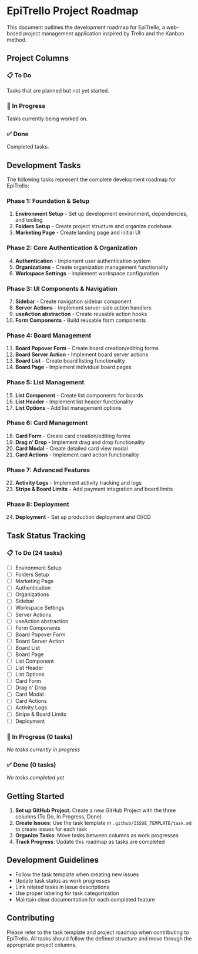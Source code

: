 # EpiTrello Project Roadmap

This document outlines the development roadmap for EpiTrello, a web-based project management application inspired by Trello and the Kanban method.

## Project Columns

### 📋 To Do
Tasks that are planned but not yet started.

### 🚧 In Progress  
Tasks currently being worked on.

### ✅ Done
Completed tasks.

## Development Tasks

The following tasks represent the complete development roadmap for EpiTrello:

### Phase 1: Foundation & Setup
1. **Environment Setup** - Set up development environment, dependencies, and tooling
2. **Folders Setup** - Create project structure and organize codebase
3. **Marketing Page** - Create landing page and initial UI

### Phase 2: Core Authentication & Organization
4. **Authentication** - Implement user authentication system
5. **Organizations** - Create organization management functionality
6. **Workspace Settings** - Implement workspace configuration

### Phase 3: UI Components & Navigation
7. **Sidebar** - Create navigation sidebar component
8. **Server Actions** - Implement server-side action handlers
9. **useAction abstraction** - Create reusable action hooks
10. **Form Components** - Build reusable form components

### Phase 4: Board Management
11. **Board Popover Form** - Create board creation/editing forms
12. **Board Server Action** - Implement board server actions
13. **Board List** - Create board listing functionality
14. **Board Page** - Implement individual board pages

### Phase 5: List Management
15. **List Component** - Create list components for boards
16. **List Header** - Implement list header functionality
17. **List Options** - Add list management options

### Phase 6: Card Management
18. **Card Form** - Create card creation/editing forms
19. **Drag n' Drop** - Implement drag and drop functionality
20. **Card Modal** - Create detailed card view modal
21. **Card Actions** - Implement card action functionality

### Phase 7: Advanced Features
22. **Activity Logs** - Implement activity tracking and logs
23. **Stripe & Board Limits** - Add payment integration and board limits

### Phase 8: Deployment
24. **Deployment** - Set up production deployment and CI/CD

## Task Status Tracking

### 📋 To Do (24 tasks)
- [ ] Environment Setup
- [ ] Folders Setup
- [ ] Marketing Page
- [ ] Authentication
- [ ] Organizations
- [ ] Sidebar
- [ ] Workspace Settings
- [ ] Server Actions
- [ ] useAction abstraction
- [ ] Form Components
- [ ] Board Popover Form
- [ ] Board Server Action
- [ ] Board List
- [ ] Board Page
- [ ] List Component
- [ ] List Header
- [ ] List Options
- [ ] Card Form
- [ ] Drag n' Drop
- [ ] Card Modal
- [ ] Card Actions
- [ ] Activity Logs
- [ ] Stripe & Board Limits
- [ ] Deployment

### 🚧 In Progress (0 tasks)
_No tasks currently in progress_

### ✅ Done (0 tasks)
_No tasks completed yet_

## Getting Started

1. **Set up GitHub Project**: Create a new GitHub Project with the three columns (To Do, In Progress, Done)
2. **Create Issues**: Use the task template in `.github/ISSUE_TEMPLATE/task.md` to create issues for each task
3. **Organize Tasks**: Move tasks between columns as work progresses
4. **Track Progress**: Update this roadmap as tasks are completed

## Development Guidelines

- Follow the task template when creating new issues
- Update task status as work progresses
- Link related tasks in issue descriptions
- Use proper labeling for task categorization
- Maintain clear documentation for each completed feature

## Contributing

Please refer to the task template and project roadmap when contributing to EpiTrello. All tasks should follow the defined structure and move through the appropriate project columns.